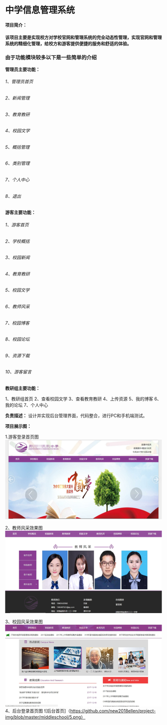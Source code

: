 # 中学信息管理系统
**项目简介：**
####  该项目主要是实现校方对学校官网和管理系统的完全动态性管理，实现官网和管理系统的精细化管理，给校方和游客提供便捷的服务和舒适的体验。
### 由于功能模块较多以下是一些简单的介绍

**管理员主要功能：**

###### 1、管理员首页
###### 2、新闻管理
###### 3、教育教研
###### 4、校园文学
###### 5、概括管理
###### 6、类别管理
###### 7、个人中心
###### 8、退出

**游客主要功能：**

###### 1、游客首页
###### 2、学校概括
###### 3、校园新闻
###### 4、教育教研
###### 5、校园文学
###### 6、教师风采
###### 7、校园博客
###### 8、校园论坛
###### 9、资源下载
###### 10、游客留言

**教研组主要功能：**

1、教研组首页
2、查看校园文学
3、查看教育教研
4、上传资源
5、我的博客
6、我的论坛
7、个人中心

**负责描述：**
设计并实现后台管理界面，代码整合，进行PC和手机端测试。

**项目展示图：**

1.游客登录首页图
![登录页](https://github.com/new2018ellen/project-img/blob/master/middleschool/1.png)

2、教师风采效果图
![教师风采](https://github.com/new2018ellen/project-img/blob/master/middleschool/2.jpg)

3、校园风采效果图
![校园风采](https://github.com/new2018ellen/project-img/blob/master/middleschool/3.jpg)
4、后台登录首页图
![后台首页]（https://github.com/new2018ellen/project-img/blob/master/middleschool/5.png）



